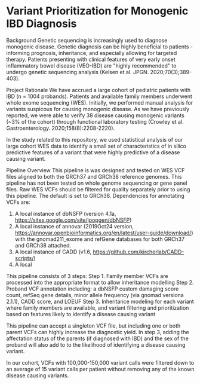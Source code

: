 # Variant Prioritization for Monogenic IBD Diagnosis

Background
Genetic sequencing is increasingly used to diagnose monogenic disease. Genetic diagnosis can be highly beneficial to patients - informing prognosis, inheritance, and especially allowing for targeted therapy. Patients presenting with clinical features of very early onset inflammatory bowel disease (VEO-IBD) are "highly recommended" to undergo genetic sequencing analysis (Kelsen et al. JPGN. 2020;70(3);389-403).

Project Rationale
We have accrued a large cohort of pediatric patients with IBD (n = 1004 probands). Patients and available family members underwent whole exome sequencing (WES). Initially, we performed manual analysis for variants suspicous for causing monogenic disease. As we have previously reported, we were able to verify 38 disease causing monogenic variants (~3% of the cohort) through functional laboratory testing (Crowley et al. Gastroenterology. 2020;158(8):2208-2220).

In the study related to this repository, we used statistical analysis of our large cohort WES data to identify a small set of characteristics of in silico predictive features of a variant that were highly predictive of a disease causing variant.

Pipeline Overview
This pipeline is was designed and tested on WES VCF files aligned to both the GRCh37 and GRCh38 reference genomes. This pipeline has not been tested on whole genome sequencing or gene panel files. Raw WES VCFs should be filtered for quality separately prior to using this pipeline. The default is set to GRCh38. Dependencies for annotating VCFs are:
1. A local instance of dbNSFP (version 4.1a, https://sites.google.com/site/jpopgen/dbNSFP)
2. A local instance of annovar (2019Oct24 version, https://annovar.openbioinformatics.org/en/latest/user-guide/download/) with the gnomad211_exome and refGene databases for both GRCh37 and GRCh38 attached.
3. A local instance of CADD (v1.6, https://github.com/kircherlab/CADD-scripts/)
4. A local 

This pipeline consists of 3 steps:
Step 1. Family member VCFs are processed into the appropriate format to allow inheritance modelling
Step 2. Proband VCF annotation including: a dbNSFP custom damaging score count, refSeq gene details, minor allele frequency (via gnomad versiona 2.1.1), CADD score, and LOEUF
Step 3. Inheritance modeling for each variant where family members are available, and variant filtering and prioritization based on features likely to identify a disease causing variant

This pipeline can accept a singleton VCF file, but including one or both parent VCFs can highly increase the diagnostic yield. In step 3, adding the affectation status of the parents (if diagnosed with IBD) and the sex of the proband will also add to to the likelihood of identifying a disease causing variant.

In our cohort, VCFs with 100,000-150,000 variant calls were filtered down to an average of 15 variant calls per patient without removing any of the known disease causing variants.
